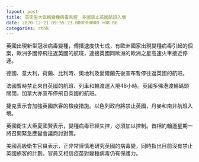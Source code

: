 ```yaml
---
layout: post
title: 英衛生大臣稱變種病毒失控　多國禁止英國航班入境
date: 2020-12-21 09:55:23.000000000 +08:00
categories: rthk
---
```


英國出現新型冠狀病毒變種，傳播速度快七成，有歐洲國家出現變種病毒引起的個案，歐洲多國停飛往返英國的航班，連接英國同歐洲的歐洲之星高速火車接近停運。 

德國、意大利，荷蘭、比利時、奧地利及愛爾蘭先後宣布暫停往返英國的航班。

法國暫時禁止來自英國的航班、列車和輪渡運入境48小時。英國多佛港渡輪碼頭關閉。加拿大亦宣布停飛自英國的航班。

捷克表示會加強英國旅客的檢疫措施。以色列政府將禁止英國，丹麥和南非航班入境。

英國衛生大臣夏國賢表示，變種病毒已經失控，必須加以控制。首相約翰遜星期一將召開緊急應變會議商討對策。

美國高級衛生官員表示，正非常謹慎地研究英國的病毒變，同時指出目前沒有禁止英國旅客的計劃。官員又相信疫苗對變種病毒仍有保護力。
